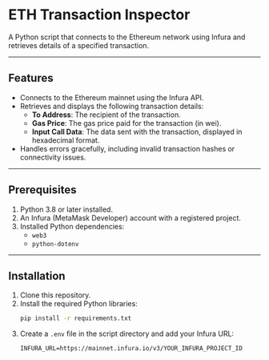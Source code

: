 # ETH Transaction Inspector

A Python script that connects to the Ethereum network using Infura and retrieves details of a specified transaction.

---

## Features

- Connects to the Ethereum mainnet using the Infura API.
- Retrieves and displays the following transaction details:
    - **To Address**: The recipient of the transaction.
    - **Gas Price**: The gas price paid for the transaction (in wei).
    - **Input Call Data**: The data sent with the transaction, displayed in hexadecimal format.
- Handles errors gracefully, including invalid transaction hashes or connectivity issues.

---

## Prerequisites

1. Python 3.8 or later installed.
2. An Infura (MetaMask Developer) account with a registered project.
3. Installed Python dependencies:
    - `web3`
    - `python-dotenv`

---

## Installation

1. Clone this repository.
2. Install the required Python libraries:
    ```bash
    pip install -r requirements.txt
    ```
3. Create a `.env` file in the script directory and add your Infura URL:
    ```
    INFURA_URL=https://mainnet.infura.io/v3/YOUR_INFURA_PROJECT_ID
    ```